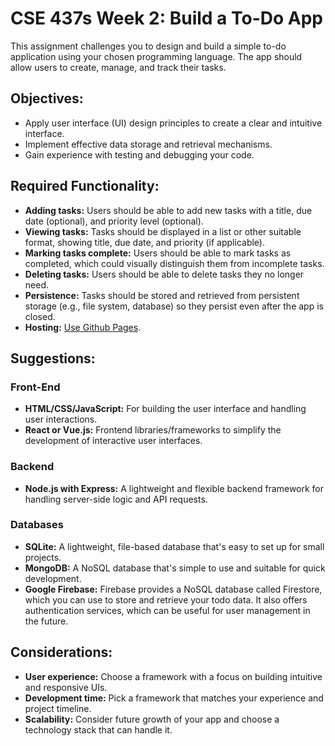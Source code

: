 # CSE 437s Week 2: Build a To-Do App

This assignment challenges you to design and build a simple to-do application using your chosen programming language. The app should allow users to create, manage, and track their tasks.

## Objectives:

- Apply user interface (UI) design principles to create a clear and intuitive interface.
- Implement effective data storage and retrieval mechanisms.
- Gain experience with testing and debugging your code.

## Required Functionality:

- **Adding tasks:** Users should be able to add new tasks with a title, due date (optional), and priority level (optional).
- **Viewing tasks:** Tasks should be displayed in a list or other suitable format, showing title, due date, and priority (if applicable).
- **Marking tasks complete:** Users should be able to mark tasks as completed, which could visually distinguish them from incomplete tasks.
- **Deleting tasks:** Users should be able to delete tasks they no longer need.
- **Persistence:** Tasks should be stored and retrieved from persistent storage (e.g., file system, database) so they persist even after the app is closed.
- **Hosting:** [Use Github Pages](https://pages.github.com/).

## Suggestions:

### Front-End

- **HTML/CSS/JavaScript:** For building the user interface and handling user interactions.
- **React or Vue.js:** Frontend libraries/frameworks to simplify the development of interactive user interfaces.

### Backend

- **Node.js with Express:** A lightweight and flexible backend framework for handling server-side logic and API requests.

### Databases

- **SQLite:** A lightweight, file-based database that's easy to set up for small projects.
- **MongoDB:** A NoSQL database that's simple to use and suitable for quick development.
- **Google Firebase:** Firebase provides a NoSQL database called Firestore, which you can use to store and retrieve your todo data. It also offers authentication services, which can be useful for user management in the future.

## Considerations:

- **User experience:** Choose a framework with a focus on building intuitive and responsive UIs.
- **Development time:** Pick a framework that matches your experience and project timeline.
- **Scalability:** Consider future growth of your app and choose a technology stack that can handle it.
